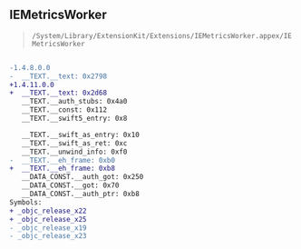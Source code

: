 ## IEMetricsWorker

> `/System/Library/ExtensionKit/Extensions/IEMetricsWorker.appex/IEMetricsWorker`

```diff

-1.4.8.0.0
-  __TEXT.__text: 0x2798
+1.4.11.0.0
+  __TEXT.__text: 0x2d68
   __TEXT.__auth_stubs: 0x4a0
   __TEXT.__const: 0x112
   __TEXT.__swift5_entry: 0x8

   __TEXT.__swift_as_entry: 0x10
   __TEXT.__swift_as_ret: 0xc
   __TEXT.__unwind_info: 0xf0
-  __TEXT.__eh_frame: 0xb0
+  __TEXT.__eh_frame: 0xb8
   __DATA_CONST.__auth_got: 0x250
   __DATA_CONST.__got: 0x70
   __DATA_CONST.__auth_ptr: 0xb8
Symbols:
+ _objc_release_x22
+ _objc_release_x25
- _objc_release_x19
- _objc_release_x23

```
